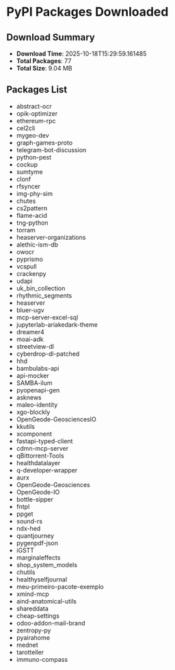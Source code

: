 # PyPI Packages Downloaded

## Download Summary
- **Download Time**: 2025-10-18T15:29:59.161485
- **Total Packages**: 77
- **Total Size**: 9.04 MB

## Packages List
- abstract-ocr
- opik-optimizer
- ethereum-rpc
- cel2cli
- mygeo-dev
- graph-games-proto
- telegram-bot-discussion
- python-pest
- cockup
- sumtyme
- clonf
- rfsyncer
- img-phy-sim
- chutes
- cs2pattern
- flame-acid
- tng-python
- torram
- heaserver-organizations
- alethic-ism-db
- owocr
- pyprismo
- vcspull
- crackenpy
- udapi
- uk_bin_collection
- rhythmic_segments
- heaserver
- bluer-ugv
- mcp-server-excel-sql
- jupyterlab-ariakedark-theme
- dreamer4
- moai-adk
- streetview-dl
- cyberdrop-dl-patched
- hhd
- bambulabs-api
- api-mocker
- SAMBA-ilum
- pyopenapi-gen
- asknews
- maleo-identity
- xgo-blockly
- OpenGeode-GeosciencesIO
- kkutils
- xcomponent
- fastapi-typed-client
- cdmn-mcp-server
- qBittorrent-Tools
- healthdatalayer
- q-developer-wrapper
- aurx
- OpenGeode-Geosciences
- OpenGeode-IO
- bottle-sipper
- fntpl
- ppget
- sound-rs
- ndx-hed
- quantjourney
- pygenpdf-json
- iGSTT
- marginaleffects
- shop_system_models
- chutils
- healthyselfjournal
- meu-primeiro-pacote-exemplo
- xmind-mcp
- aind-anatomical-utils
- shareddata
- cheap-settings
- odoo-addon-mail-brand
- zentropy-py
- pyairahome
- mednet
- tarotteller
- immuno-compass

